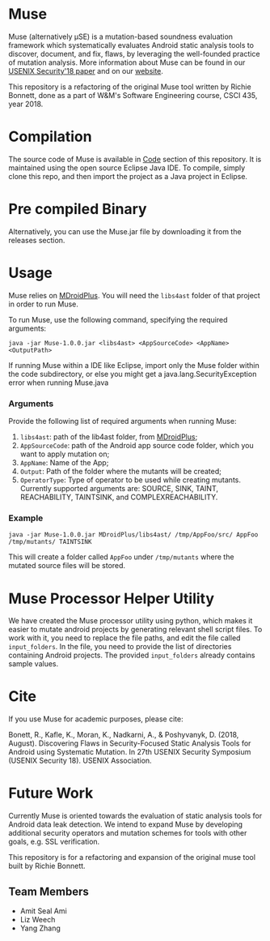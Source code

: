 # Muse
Muse (alternatively µSE) is a mutation-based soundness evaluation framework which systematically evaluates Android static analysis tools to discover, document, and fix, flaws, by leveraging the well-founded practice of mutation analysis. More information about Muse can be found in our [USENIX Security'18 paper](http://www.cs.wm.edu/~rfbonett/pubs/usenix18.pdf) and on our [website](https://muse-security-evaluation.github.io/#overview). 

This repository is a refactoring of the original Muse tool written by Richie Bonnett, done as a part of W&M's Software Engineering course, CSCI 435, year 2018.

# Compilation
The source code of Muse is available in [Code](https://gitlab.com/WM-CSCI435-F18/android-muse/tree/master/code) section of this repository. It is maintained using the open source Eclipse Java IDE. To compile, simply clone this repo, and then import the project as a Java project in Eclipse.

# Pre compiled Binary
Alternatively, you can use the Muse.jar file by downloading it from the releases section. 

# Usage
Muse relies on [MDroidPlus](https://gitlab.com/SEMERU-Code-Public/Android/Mutation/MDroidPlus). You will need the `libs4ast` folder of that project in order to run Muse. 

To run Muse, use the following command, specifying the required arguments:
```
java -jar Muse-1.0.0.jar <libs4ast> <AppSourceCode> <AppName> <OutputPath>
```

If running Muse within a IDE like Eclipse, import only the Muse folder within the code subdirectory, or else you might get a java.lang.SecurityException error when running Muse.java

### Arguments
Provide the following list of required arguments when running Muse: 
1. ``libs4ast``:  path of the lib4ast folder, from [MDroidPlus](https://gitlab.com/SEMERU-Code-Public/Android/Mutation/MDroidPlus/tree/master/libs4ast);
2. ``AppSourceCode``: path of the Android app source code folder, which you want to apply mutation on;
3. ``AppName``:  Name of the App;
4. ``Output``: Path of the folder where the mutants will be created;
5. `OperatorType`: Type of operator to be used while creating mutants. Currently supported arguments are: SOURCE, SINK, TAINT, REACHABILITY, TAINTSINK, and COMPLEXREACHABILITY.
 

### Example
```
java -jar Muse-1.0.0.jar MDroidPlus/libs4ast/ /tmp/AppFoo/src/ AppFoo /tmp/mutants/ TAINTSINK
```

This will create a folder called `AppFoo` under `/tmp/mutants` where the mutated source files will be stored. 


# Muse Processor Helper Utility
We have created the Muse processor utility using python, which makes it easier to mutate android projects by generating relevant shell script files. To work with it, you need to replace the file paths, and edit the file called `input_folders`. In the file, you need to provide the list of directories containing Android projects. The provided `input_folders` already contains sample values. 


# Cite
If you use Muse for academic purposes, please cite: 

Bonett, R., Kafle, K., Moran, K., Nadkarni, A., & Poshyvanyk, D. (2018, August). Discovering Flaws in Security-Focused Static Analysis Tools for Android using Systematic Mutation. In 27th USENIX Security Symposium (USENIX Security 18). USENIX Association.

# Future Work
Currently Muse is oriented towards the evaluation of static analysis tools for Android data leak detection. We intend to expand Muse by developing additional security operators and mutation schemes for tools with other goals, e.g. SSL verification. 

This repository is for a refactoring and expansion of the original muse tool built by Richie Bonnett.

## Team Members
- Amit Seal Ami
- Liz Weech
- Yang Zhang

